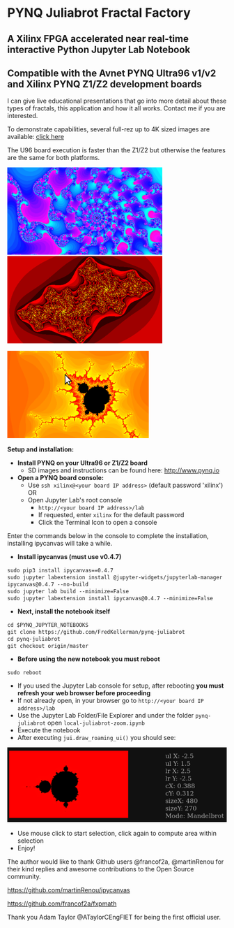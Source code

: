 # PYNQ Juliabrot Fractal Factory
## A Xilinx FPGA accelerated near real-time interactive Python Jupyter Lab Notebook
## Compatible with the Avnet PYNQ Ultra96 v1/v2 and Xilinx PYNQ Z1/Z2 development boards
I can give live educational presentations that go into more detail about these types of fractals, this application and how it all works.  Contact me if you are interested.

To demonstrate capabilities, several full-rez up to 4K sized images are available: [click here](https://bit.ly/3lBTm1S)

The U96 board execution is faster than the Z1/Z2 but otherwise the features are the same for both platforms.

![fractal1](./large-images/f6m.png) ![fractal2](./large-images/f4m.png)

![zoomit](./large-images/zoom.gif)

**Setup and installation:**

* **Install PYNQ on your Ultra96 or Z1/Z2 board**
   * SD images and instructions can be found here: http://www.pynq.io
* **Open a PYNQ board console:**
   * Use `ssh xilinx@<your board IP address>` (default password 'xilinx') OR
   * Open Jupyter Lab's root console
      * `http://<your board IP address>/lab`
      * If requested, enter `xilinx` for the default password
      * Click the Terminal Icon to open a console

Enter the commands below in the console to complete the installation, installing ipycanvas will take a while.

* **Install ipycanvas (must use v0.4.7)**

``` shell
sudo pip3 install ipycanvas==0.4.7
sudo jupyter labextension install @jupyter-widgets/jupyterlab-manager ipycanvas@0.4.7 --no-build
sudo jupyter lab build --minimize=False
sudo jupyter labextension install ipycanvas@0.4.7 --minimize=False

```

* **Next, install the notebook itself**

``` shell
cd $PYNQ_JUPYTER_NOTEBOOKS
git clone https://github.com/FredKellerman/pynq-juliabrot
cd pynq-juliabrot
git checkout origin/master

```

* **Before using the new notebook you must reboot**

```shell
sudo reboot

```

* If you used the Jupyter Lab console for setup, after rebooting **you must refresh your web browser before proceeding**
* If not already open, in your browser go to `http://<your board IP address>/lab`
* Use the Jupyter Lab Folder/File Explorer and under the folder `pynq-juliabrot` open `local-juliabrot-zoom.ipynb`
* Execute the notebook
* After executing `jui.draw_roaming_ui()` you should see:

![gui](./large-images/start.png)

* Use mouse click to start selection, click again to compute area within selection
* Enjoy!

The author would like to thank Github users @francof2a, @martinRenou for their kind replies and awesome contributions to the Open Source community.

https://github.com/martinRenou/ipycanvas

https://github.com/francof2a/fxpmath

Thank you Adam Taylor @ATaylorCEngFIET for being the first official user.
